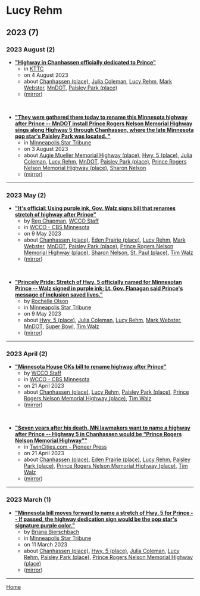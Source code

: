 # Lucy Rehm

## 2023 (7)

### 2023 August (2)

 - [**"Highway in Chanhassen officially dedicated to Prince"**](https://www.kttc.com/2023/08/03/highway-chanhassen-officially-dedicated-prince/)
    - in [KTTC](../../publications/k-o/kttc/index.md)
    - on 4 August 2023
    - about [Chanhassen (place)](../../topics/place/chanhassen/index.md), [Julia Coleman](../../topics/julia-coleman/index.md), [Lucy Rehm](../../topics/lucy-rehm/index.md), [Mark Webster](../../topics/mark-webster/index.md), [MnDOT](../../topics/mndot/index.md), [Paisley Park (place)](../../topics/place/paisley-park/index.md)
    - ([mirror](https://web.archive.org/web/*/https://www.kttc.com/2023/08/03/highway-chanhassen-officially-dedicated-prince/))

<br />

 - [**"They were gathered there today to rename this Minnesota highway after Prince -- MnDOT install Prince Rogers Nelson Memorial Highway sings along Highway 5 through Chanhassen, where the late Minnesota pop star's Paisley Park was located.  "**](https://www.startribune.com/mndot-installs-prince-rogers-nelson-memorial-highway-signs-on-hwy-5-in-chanhassen/600294625/)
    - in [Minneapolis Star Tribune](../../publications/k-o/minneapolis-star-tribune/index.md)
    - on 3 August 2023
    - about [Augie Mueller Memorial Highway (place)](../../topics/place/augie-mueller-memorial-highway/index.md), [Hwy. 5 (place)](../../topics/place/hwy-5/index.md), [Julia Coleman](../../topics/julia-coleman/index.md), [Lucy Rehm](../../topics/lucy-rehm/index.md), [MnDOT](../../topics/mndot/index.md), [Paisley Park (place)](../../topics/place/paisley-park/index.md), [Prince Rogers Nelson Memorial Highway (place)](../../topics/place/prince-rogers-nelson-memorial-highway/index.md), [Sharon Nelson](../../topics/sharon-nelson/index.md)
    - ([mirror](https://web.archive.org/web/*/https://www.startribune.com/mndot-installs-prince-rogers-nelson-memorial-highway-signs-on-hwy-5-in-chanhassen/600294625/))

----

### 2023 May (2)

 - [**"It's official: Using purple ink, Gov. Walz signs bill that renames stretch of highway after Prince"**](https://www.cbsnews.com/minnesota/news/prince-rogers-nelson-memorial-highway-bill-signed-into-law-renaming-stretch-of-chanhassen-highway/)
    - by [Reg Chapman](../../authors/reg-chapman/index.md), [WCCO Staff](../../authors/wcco-staff/index.md)
    - in [WCCO - CBS Minnesota](../../publications/u-z/wcco-cbs-minnesota/index.md)
    - on 9 May 2023
    - about [Chanhassen (place)](../../topics/place/chanhassen/index.md), [Eden Prairie (place)](../../topics/place/eden-prairie/index.md), [Lucy Rehm](../../topics/lucy-rehm/index.md), [Mark Webster](../../topics/mark-webster/index.md), [MnDOT](../../topics/mndot/index.md), [Paisley Park (place)](../../topics/place/paisley-park/index.md), [Prince Rogers Nelson Memorial Highway (place)](../../topics/place/prince-rogers-nelson-memorial-highway/index.md), [Sharon Nelson](../../topics/sharon-nelson/index.md), [St. Paul (place)](../../topics/place/st-paul/index.md), [Tim Walz](../../topics/tim-walz/index.md)
    - ([mirror](https://web.archive.org/web/*/https://www.cbsnews.com/minnesota/news/prince-rogers-nelson-memorial-highway-bill-signed-into-law-renaming-stretch-of-chanhassen-highway/))

<br />

 - [**"Princely Pride: Stretch of Hwy. 5 officially named for Minnesotan Prince -- Walz signed in purple ink; Lt. Gov. Flanagan said Prince's message of inclusion saved lives."**](https://www.startribune.com/princely-pride-stretch-of-highway-5-officially-named-for-minnesotan-prince-paisley-park/600273577/)
    - by [Rochelle Olson](../../authors/rochelle-olson/index.md)
    - in [Minneapolis Star Tribune](../../publications/k-o/minneapolis-star-tribune/index.md)
    - on 9 May 2023
    - about [Hwy. 5 (place)](../../topics/place/hwy-5/index.md), [Julia Coleman](../../topics/julia-coleman/index.md), [Lucy Rehm](../../topics/lucy-rehm/index.md), [Mark Webster](../../topics/mark-webster/index.md), [MnDOT](../../topics/mndot/index.md), [Super Bowl](../../topics/super-bowl/index.md), [Tim Walz](../../topics/tim-walz/index.md)
    - ([mirror](https://web.archive.org/web/*/https://www.startribune.com/princely-pride-stretch-of-highway-5-officially-named-for-minnesotan-prince-paisley-park/600273577/))

----

### 2023 April (2)

 - [**"Minnesota House OKs bill to rename highway after Prince"**](https://www.cbsnews.com/minnesota/news/minnesota-house-oks-bill-to-rename-highway-after-prince/)
    - by [WCCO Staff](../../authors/wcco-staff/index.md)
    - in [WCCO - CBS Minnesota](../../publications/u-z/wcco-cbs-minnesota/index.md)
    - on 21 April 2023
    - about [Chanhassen (place)](../../topics/place/chanhassen/index.md), [Lucy Rehm](../../topics/lucy-rehm/index.md), [Paisley Park (place)](../../topics/place/paisley-park/index.md), [Prince Rogers Nelson Memorial Highway (place)](../../topics/place/prince-rogers-nelson-memorial-highway/index.md), [Tim Walz](../../topics/tim-walz/index.md)
    - ([mirror](https://web.archive.org/web/*/https://www.cbsnews.com/minnesota/news/minnesota-house-oks-bill-to-rename-highway-after-prince/))

<br />

 - [**"Seven years after his death, MN lawmakers want to name a highway after Prince -- Highway 5 in Chanhassen would be “Prince Rogers Nelson Memorial Highway”"**](https://www.twincities.com/2023/04/21/mn-lawmakers-want-to-name-highway-for-prince/)
    - in [TwinCities.com - Pioneer Press](../../publications/p-t/twincities-com-pioneer-press/index.md)
    - on 21 April 2023
    - about [Chanhassen (place)](../../topics/place/chanhassen/index.md), [Eden Prairie (place)](../../topics/place/eden-prairie/index.md), [Lucy Rehm](../../topics/lucy-rehm/index.md), [Paisley Park (place)](../../topics/place/paisley-park/index.md), [Prince Rogers Nelson Memorial Highway (place)](../../topics/place/prince-rogers-nelson-memorial-highway/index.md), [Tim Walz](../../topics/tim-walz/index.md)
    - ([mirror](https://web.archive.org/web/*/https://www.twincities.com/2023/04/21/mn-lawmakers-want-to-name-highway-for-prince/))

----

### 2023 March (1)

 - [**"Minnesota bill moves forward to name a stretch of Hwy. 5 for Prince -- If passed, the highway dedication sign would be the pop star's signature purple color."**](https://www.startribune.com/minnesota-bill-moves-forward-to-name-a-stretch-of-hwy-5-for-prince/600258079/)
    - by [Briana Bierschbach](../../authors/briana-bierschbach/index.md)
    - in [Minneapolis Star Tribune](../../publications/k-o/minneapolis-star-tribune/index.md)
    - on 11 March 2023
    - about [Chanhassen (place)](../../topics/place/chanhassen/index.md), [Hwy. 5 (place)](../../topics/place/hwy-5/index.md), [Julia Coleman](../../topics/julia-coleman/index.md), [Lucy Rehm](../../topics/lucy-rehm/index.md), [Paisley Park (place)](../../topics/place/paisley-park/index.md), [Prince Rogers Nelson Memorial Highway (place)](../../topics/place/prince-rogers-nelson-memorial-highway/index.md)
    - ([mirror](https://web.archive.org/web/*/https://www.startribune.com/minnesota-bill-moves-forward-to-name-a-stretch-of-hwy-5-for-prince/600258079/))

----

[Home](../index.md)
